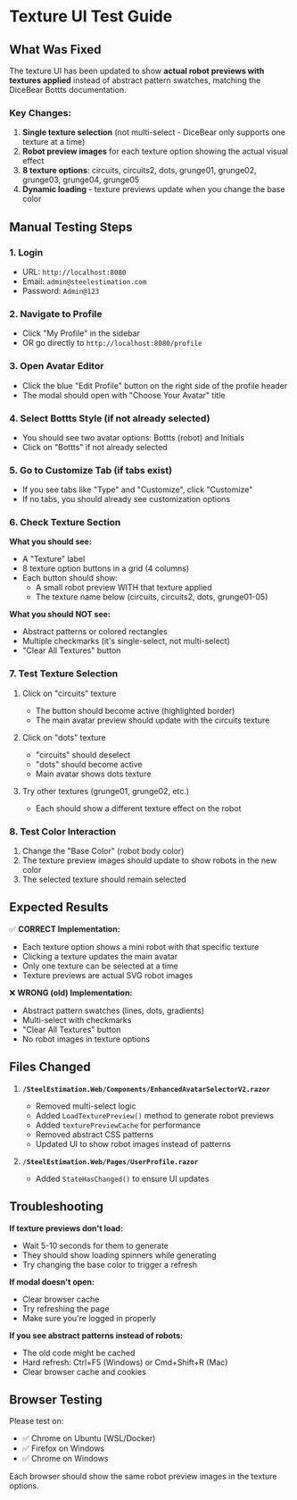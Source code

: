 # Texture UI Test Guide

## What Was Fixed

The texture UI has been updated to show **actual robot previews with textures applied** instead of abstract pattern swatches, matching the DiceBear Bottts documentation.

### Key Changes:
1. **Single texture selection** (not multi-select - DiceBear only supports one texture at a time)
2. **Robot preview images** for each texture option showing the actual visual effect
3. **8 texture options**: circuits, circuits2, dots, grunge01, grunge02, grunge03, grunge04, grunge05
4. **Dynamic loading** - texture previews update when you change the base color

## Manual Testing Steps

### 1. Login
- URL: `http://localhost:8080`
- Email: `admin@steelestimation.com`
- Password: `Admin@123`

### 2. Navigate to Profile
- Click "My Profile" in the sidebar
- OR go directly to `http://localhost:8080/profile`

### 3. Open Avatar Editor
- Click the blue "Edit Profile" button on the right side of the profile header
- The modal should open with "Choose Your Avatar" title

### 4. Select Bottts Style (if not already selected)
- You should see two avatar options: Bottts (robot) and Initials
- Click on "Bottts" if not already selected

### 5. Go to Customize Tab (if tabs exist)
- If you see tabs like "Type" and "Customize", click "Customize"
- If no tabs, you should already see customization options

### 6. Check Texture Section
**What you should see:**
- A "Texture" label
- 8 texture option buttons in a grid (4 columns)
- Each button should show:
  - A small robot preview WITH that texture applied
  - The texture name below (circuits, circuits2, dots, grunge01-05)

**What you should NOT see:**
- Abstract patterns or colored rectangles
- Multiple checkmarks (it's single-select, not multi-select)
- "Clear All Textures" button

### 7. Test Texture Selection
1. Click on "circuits" texture
   - The button should become active (highlighted border)
   - The main avatar preview should update with the circuits texture
   
2. Click on "dots" texture
   - "circuits" should deselect
   - "dots" should become active
   - Main avatar shows dots texture

3. Try other textures (grunge01, grunge02, etc.)
   - Each should show a different texture effect on the robot

### 8. Test Color Interaction
1. Change the "Base Color" (robot body color)
2. The texture preview images should update to show robots in the new color
3. The selected texture should remain selected

## Expected Results

✅ **CORRECT Implementation:**
- Each texture option shows a mini robot with that specific texture
- Clicking a texture updates the main avatar
- Only one texture can be selected at a time
- Texture previews are actual SVG robot images

❌ **WRONG (old) Implementation:**
- Abstract pattern swatches (lines, dots, gradients)
- Multi-select with checkmarks
- "Clear All Textures" button
- No robot images in texture options

## Files Changed

1. **`/SteelEstimation.Web/Components/EnhancedAvatarSelectorV2.razor`**
   - Removed multi-select logic
   - Added `LoadTexturePreview()` method to generate robot previews
   - Added `texturePreviewCache` for performance
   - Removed abstract CSS patterns
   - Updated UI to show robot images instead of patterns

2. **`/SteelEstimation.Web/Pages/UserProfile.razor`**
   - Added `StateHasChanged()` to ensure UI updates

## Troubleshooting

**If texture previews don't load:**
- Wait 5-10 seconds for them to generate
- They should show loading spinners while generating
- Try changing the base color to trigger a refresh

**If modal doesn't open:**
- Clear browser cache
- Try refreshing the page
- Make sure you're logged in properly

**If you see abstract patterns instead of robots:**
- The old code might be cached
- Hard refresh: Ctrl+F5 (Windows) or Cmd+Shift+R (Mac)
- Clear browser cache and cookies

## Browser Testing

Please test on:
- ✅ Chrome on Ubuntu (WSL/Docker)
- ✅ Firefox on Windows
- ✅ Chrome on Windows

Each browser should show the same robot preview images in the texture options.
